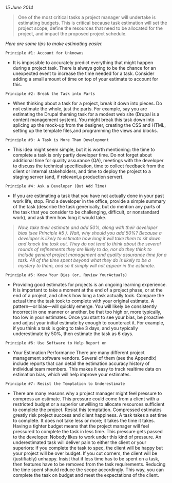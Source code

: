 
*15 June 2014*

> One of the most critical tasks a project manager will undertake is estimating budgets. This is critical because task estimation will set the project scope, define the resources that need to be allocated for the project, and impact the proposed project schedule.

*Here are some tips to make estimating easier.*

` Principle #1: Account for Unknowns `
   
- It is impossible to accurately predict everything that might happen during a project task. There is always going to be the chance for an unexpected event to increase the time needed for a task. Consider adding a small amount of time on top of your estimate to account for this. 

` Principle #2: Break the Task into Parts `

  - When thinking about a task for a project, break it down into pieces. Do not estimate the whole, just the parts. For example, say you are estimating the Drupal theming task for a modest web site (Drupal is a content management system). You might break this task down into splicing up the mock-up from the designer, creating the CSS and HTML, setting up the template files,and programming the views and blocks.

`Principle #3: A Task is More Than Development `

- This idea might seem simple, but it is worth mentioning: the time to complete a task is only partly developer time. Do not forget about additional time for quality assurance (QA), meetings with the developer to discuss the technical specification, time to collect feedback from the client or internal stakeholders, and time to deploy the project to a staging server (and, if relevant,a production server).

` Principle #4: Ask a Developer (But Add Time) `

- If you are estimating a task that you have not actually done in your past
work life, stop. Find a developer in the office, provide a simple summary of
the task (describe the task generically, but do mention any parts of the task
that you consider to be challenging, difficult, or nonstandard work), and ask
them how long it would take.

> *Now, take their estimate and add 50%, along with their developer bias (see
> Principle #5 ).
> Wait, why should you add 50%? Because a developer is likely to estimate
> how long it will take them to sit down and knock the task out. They do not
> tend to think about the several rounds of refinements they are likely to do,
> nor do they think to include general project management and quality assurance
> time for a task. All of the time spent beyond what they do is likely to
> be a mystery to them, and so it simply will not appear in the estimate.*

`Principle #5: Know Your Bias (or, Review YourActuals) `

- Providing good estimates for projects is an ongoing learning experience. It is
important to take a moment at the end of a project phase, or at the end of
a project, and check how long a task actually took. Compare the actual
time the task took to complete with your original estimate. A pattern—or
bias—will quickly emerge. You will likely be consistently incorrect in one
manner or another, be that too high or, more typically, too low in your estimates.
Once you start to see your bias, be proactive and adjust your initial estimate
by enough to counteract it. For example, if you think a task is going to
take 3 days, and you typically underestimate by 50%, then estimate the task
as 6 days.

`Principle #6: Use Software to Help Report on `

- Your Estimation Performance
There are many different project management software vendors. Several of
them (see the Appendix) include reports that can detail the estimation accuracy
history of individual team members. This makes it easy to track realtime
data on estimation bias, which will help improve your estimates.

`Principle #7: Resist the Temptation to Underestimate `

- There are many reasons why a project manager might feel pressure to
compress an estimate. This pressure could come from a client with a restricted
budget or a superior unwilling to allocate resources sufficient to
complete the project.
Resist this temptation. Compressed estimates greatly risk project success
and client happiness. A task takes a set time to complete. It does not
take less or more; it takes the time it takes. Having a tighter budget
means that the project manager will feel pressured to complete the task in
less time. This pressure gets passed to the developer. Nobody likes to work
under this kind of pressure.
An underestimated task will deliver pain to either the client or your superiors:
if you complete the task to spec, the client will be happy but your
project will be over budget. If you cut corners, the client will be (justifiably)
unhappy.
Insist that if less time has to be spent on a task, then features have to be
removed from the task requirements. Reducing the time spent should reduce
the scope accordingly. This way, you can complete the task on budget
and meet the expectations of the client.
